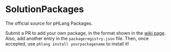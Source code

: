 # SolutionPackages
The official source for pHLang Packages.

Submit a PR to add your own package, in the format shown in the [wiki page](https://github.com/HENRYMARTIN5/PhLang/wiki/Packages). Also, add another entry in the `packageregistry.json` file. Then, once accepted, use `phlang install yourpackagename` to install it!
